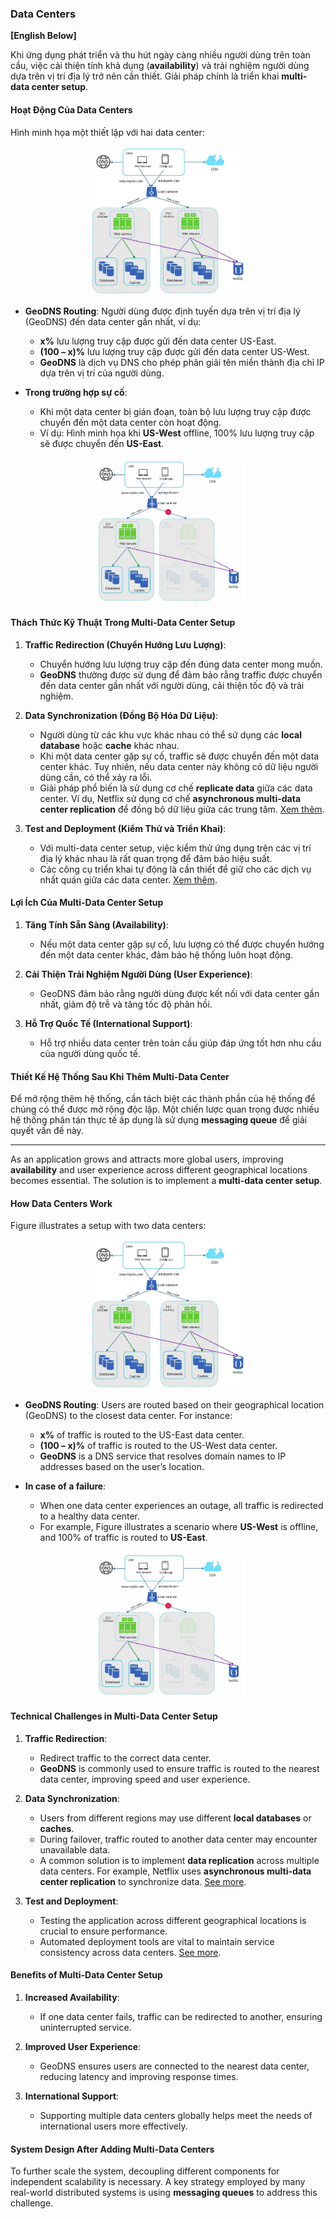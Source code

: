### Data Centers

**[English Below]**

Khi ứng dụng phát triển và thu hút ngày càng nhiều người dùng trên toàn cầu, việc cải thiện tính khả dụng (**availability**) và trải nghiệm người dùng dựa trên vị trí địa lý trở nên cần thiết. Giải pháp chính là triển khai **multi-data center setup**.

#### Hoạt Động Của Data Centers

Hình minh họa một thiết lập với hai data center:

<p align="center" style="width: 50%; margin-left: 25%">
  <img src="../images/Chapter1/Two_Data_Centers.png" alt="Two_Data_Centers">
</p>

- **GeoDNS Routing**: Người dùng được định tuyến dựa trên vị trí địa lý (GeoDNS) đến data center gần nhất, ví dụ:
  - **x%** lưu lượng truy cập được gửi đến data center US-East.
  - **(100 – x)%** lưu lượng truy cập được gửi đến data center US-West.
  - **GeoDNS** là dịch vụ DNS cho phép phân giải tên miền thành địa chỉ IP dựa trên vị trí của người dùng.

- **Trong trường hợp sự cố**:
  - Khi một data center bị gián đoạn, toàn bộ lưu lượng truy cập được chuyển đến một data center còn hoạt động. 
  - Ví dụ: Hình minh họa khi **US-West** offline, 100% lưu lượng truy cập sẽ được chuyển đến **US-East**.

<p align="center" style="width: 50%; margin-left: 25%">
  <img src="../images/Chapter1/Data_Center_Failover.png" alt="Data_Center_Failover">
</p>

#### Thách Thức Kỹ Thuật Trong Multi-Data Center Setup

1. **Traffic Redirection (Chuyển Hướng Lưu Lượng)**:
   - Chuyển hướng lưu lượng truy cập đến đúng data center mong muốn.
   - **GeoDNS** thường được sử dụng để đảm bảo rằng traffic được chuyển đến data center gần nhất với người dùng, cải thiện tốc độ và trải nghiệm.

2. **Data Synchronization (Đồng Bộ Hóa Dữ Liệu)**:
   - Người dùng từ các khu vực khác nhau có thể sử dụng các **local database** hoặc **cache** khác nhau.
   - Khi một data center gặp sự cố, traffic sẽ được chuyển đến một data center khác. Tuy nhiên, nếu data center này không có dữ liệu người dùng cần, có thể xảy ra lỗi.
   - Giải pháp phổ biến là sử dụng cơ chế **replicate data** giữa các data center. Ví dụ, Netflix sử dụng cơ chế **asynchronous multi-data center replication** để đồng bộ dữ liệu giữa các trung tâm. [Xem thêm](https://netflixtechblog.com/active-active-for-multi-regional-resiliency-c47719f6685b).

3. **Test and Deployment (Kiểm Thử và Triển Khai)**:
   - Với multi-data center setup, việc kiểm thử ứng dụng trên các vị trí địa lý khác nhau là rất quan trọng để đảm bảo hiệu suất.
   - Các công cụ triển khai tự động là cần thiết để giữ cho các dịch vụ nhất quán giữa các data center. [Xem thêm](https://netflixtechblog.com/active-active-for-multi-regional-resiliency-c47719f6685b).

#### Lợi Ích Của Multi-Data Center Setup

1. **Tăng Tính Sẵn Sàng (Availability)**:
   - Nếu một data center gặp sự cố, lưu lượng có thể được chuyển hướng đến một data center khác, đảm bảo hệ thống luôn hoạt động.

2. **Cải Thiện Trải Nghiệm Người Dùng (User Experience)**:
   - GeoDNS đảm bảo rằng người dùng được kết nối với data center gần nhất, giảm độ trễ và tăng tốc độ phản hồi.

3. **Hỗ Trợ Quốc Tế (International Support)**:
   - Hỗ trợ nhiều data center trên toàn cầu giúp đáp ứng tốt hơn nhu cầu của người dùng quốc tế.

#### Thiết Kế Hệ Thống Sau Khi Thêm Multi-Data Center

Để mở rộng thêm hệ thống, cần tách biệt các thành phần của hệ thống để chúng có thể được mở rộng độc lập. Một chiến lược quan trọng được nhiều hệ thống phân tán thực tế áp dụng là sử dụng **messaging queue** để giải quyết vấn đề này.

---

As an application grows and attracts more global users, improving **availability** and user experience across different geographical locations becomes essential. The solution is to implement a **multi-data center setup**.

#### How Data Centers Work

Figure illustrates a setup with two data centers:

<p align="center" style="width: 50%; margin-left: 25%">
  <img src="../images/Chapter1/Two_Data_Centers.png" alt="Two_Data_Centers">
</p>

- **GeoDNS Routing**: Users are routed based on their geographical location (GeoDNS) to the closest data center. For instance:
  - **x%** of traffic is routed to the US-East data center.
  - **(100 – x)%** of traffic is routed to the US-West data center.
  - **GeoDNS** is a DNS service that resolves domain names to IP addresses based on the user’s location.

- **In case of a failure**:
  - When one data center experiences an outage, all traffic is redirected to a healthy data center.
  - For example, Figure illustrates a scenario where **US-West** is offline, and 100% of traffic is routed to **US-East**.

<p align="center" style="width: 50%; margin-left: 25%">
  <img src="../images/Chapter1/Data_Center_Failover.png" alt="Data_Center_Failover">
</p>

#### Technical Challenges in Multi-Data Center Setup

1. **Traffic Redirection**:
   - Redirect traffic to the correct data center.
   - **GeoDNS** is commonly used to ensure traffic is routed to the nearest data center, improving speed and user experience.

2. **Data Synchronization**:
   - Users from different regions may use different **local databases** or **caches**.
   - During failover, traffic routed to another data center may encounter unavailable data.
   - A common solution is to implement **data replication** across multiple data centers. For example, Netflix uses **asynchronous multi-data center replication** to synchronize data. [See more](https://netflixtechblog.com/active-active-for-multi-regional-resiliency-c47719f6685b).

3. **Test and Deployment**:
   - Testing the application across different geographical locations is crucial to ensure performance.
   - Automated deployment tools are vital to maintain service consistency across data centers. [See more](https://netflixtechblog.com/active-active-for-multi-regional-resiliency-c47719f6685b).

#### Benefits of Multi-Data Center Setup

1. **Increased Availability**:
   - If one data center fails, traffic can be redirected to another, ensuring uninterrupted service.

2. **Improved User Experience**:
   - GeoDNS ensures users are connected to the nearest data center, reducing latency and improving response times.

3. **International Support**:
   - Supporting multiple data centers globally helps meet the needs of international users more effectively.

#### System Design After Adding Multi-Data Centers

To further scale the system, decoupling different components for independent scalability is necessary. A key strategy employed by many real-world distributed systems is using **messaging queues** to address this challenge.

